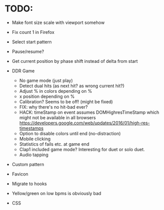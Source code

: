 # TODO:

- Make font size scale with viewport somehow
- Fix count 1 in Firefox

- Select start pattern
- Pause/resume?
- Get current position by phase shift instead of delta from start

- DDR Game
  - No game mode (just play)
  - Detect dual hits (as next hit? as wrong current hit?)
  - Adjust % in colors depending on %
  - x position depending on %
  - Calibration? Seems to be off! (might be fixed)
  - FIX: why there's no hit-bad ever?
  - HACK: timeStamp on event assumes DOMHighresTimeStamp which might not be available in all browsers https://developers.google.com/web/updates/2016/01/high-res-timestamps
  - Option to disable colors until end (no-distraction)
  - Mobile clicking
  - Statistics of fails etc. at game end
  - Clap1 included game mode? Interesting for duet or solo duet.
  - Audio tapping

- Custom pattern

- Favicon
- Migrate to hooks
- Yellow/green on low bpms is obviously bad
- CSS
